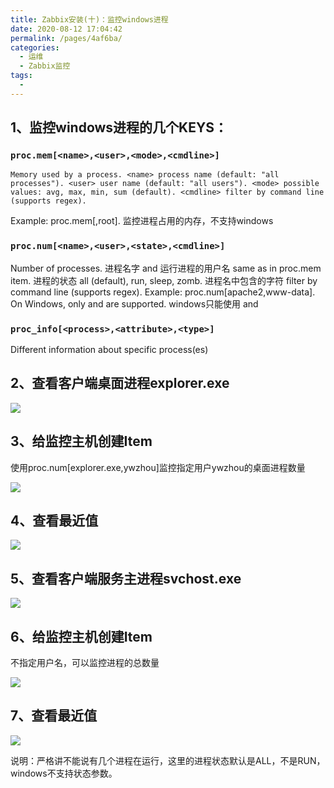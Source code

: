 ```yaml
---
title: Zabbix安装(十)：监控windows进程
date: 2020-08-12 17:04:42
permalink: /pages/4af6ba/
categories: 
  - 运维
  - Zabbix监控
tags: 
  - 
---
```

## 1、监控windows进程的几个KEYS：



### `proc.mem[<name>,<user>,<mode>,<cmdline>]`

```
Memory used by a process. <name> process name (default: "all processes"). <user> user name (default: "all users"). <mode> possible values: avg, max, min, sum (default). <cmdline> filter by command line (supports regex). 
```

Example: proc.mem[,root].
监控进程占用的内存，不支持windows

### `proc.num[<name>,<user>,<state>,<cmdline>]`

Number of processes. <name>进程名字 and <user>运行进程的用户名  same as in proc.mem item. <state> 进程的状态 all (default), run, sleep, zomb. <cmdline>进程名中包含的字符  filter by command line (supports regex). Example: proc.num[apache2,www-data]. On Windows, only <name> and <user> are supported.
windows只能使用<name> and <user>

### `proc_info[<process>,<attribute>,<type>]`

Different information about specific process(es)

## 2、查看客户端桌面进程explorer.exe

![](https://s3.51cto.com/wyfs02/M02/53/A8/wKioL1RtW9TQgGcIAAHBZnBYW2Y863.jpg)



## 3、给监控主机创建Item

使用proc.num[explorer.exe,ywzhou]监控指定用户ywzhou的桌面进程数量

![](https://s3.51cto.com/wyfs02/M02/53/AA/wKiom1RtW13wGGRDAAFqhtOGF1E994.jpg)



## 4、查看最近值

![](https://s3.51cto.com/wyfs02/M00/53/A8/wKioL1RtW9WSd3XkAAHR4OjOz60621.jpg)



## 5、查看客户端服务主进程svchost.exe

![](https://s3.51cto.com/wyfs02/M00/53/AA/wKiom1RtW12RGWIXAALqQtGpZsI810.jpg)



## 6、给监控主机创建Item

不指定用户名，可以监控进程的总数量

![](https://s3.51cto.com/wyfs02/M01/53/A8/wKioL1RtW9bDXgmoAAE_81Ctjcg641.jpg)



## 7、查看最近值

![](https://s3.51cto.com/wyfs02/M01/53/AA/wKiom1RtW16QEO88AAHILGlATuk112.jpg)

   说明：严格讲不能说有几个进程在运行，这里的进程状态默认是ALL，不是RUN，windows不支持状态参数。

